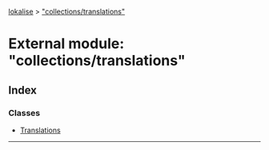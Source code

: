 [lokalise](../README.md) > ["collections/translations"](../modules/_collections_translations_.md)

# External module: "collections/translations"

## Index

### Classes

* [Translations](../classes/_collections_translations_.translations.md)

---

